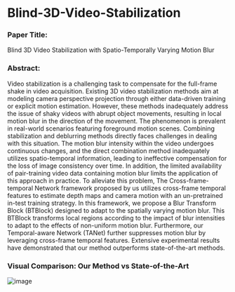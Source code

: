 # Blind-3D-Video-Stabilization
### Paper Title: 
Blind 3D Video Stabilization with Spatio-Temporally Varying Motion Blur
### Abstract: 
Video stabilization is a challenging task to compensate for the full-frame shake in video acquisition. Existing 3D video stabilization
methods aim at modeling camera perspective projection through either data-driven training or explicit motion estimation. However,
these methods inadequately address the issue of shaky videos with abrupt object movements, resulting in local motion blur in the
direction of the movement. The phenomenon is prevalent in real-world scenarios featuring foreground motion scenes. Combining
stabilization and deblurring methods directly faces challenges in dealing with this situation. The motion blur intensity within the
video undergoes continuous changes, and the direct combination method inadequately utilizes spatio-temporal information, leading to
ineffective compensation for the loss of image consistency over time. In addition, the limited availability of pair-training video data
containing motion blur limits the application of this approach in practice. To alleviate this problem, The Cross-frame-temporal Network
framework proposed by us utilizes cross-frame temporal features to estimate depth maps and camera motion with an un-pretrained
in-test training strategy. In this framework, we propose a Blur Transform Block (BTBlock) designed to adapt to the spatially varying
motion blur. This BTBlock transforms local regions according to the impact of blur intensities to adapt to the effects of non-uniform
motion blur. Furthermore, our Temporal-aware Network (TANet) further suppresses motion blur by leveraging cross-frame temporal
features. Extensive experimental results have demonstrated that our method outperforms state-of-the-art methods.

### Visual Comparison: Our Method vs State-of-the-Art
![image]([https://github.com/ZhengYaWei1992/ZWProgressView/blob/master/Untitled3.gif](https://github.com/leadingme163/Blind-3D-Video-Stabilization/blob/main/Our_vs_Sota.gif)https://github.com/leadingme163/Blind-3D-Video-Stabilization/blob/main/Our_vs_Sota.gif)
